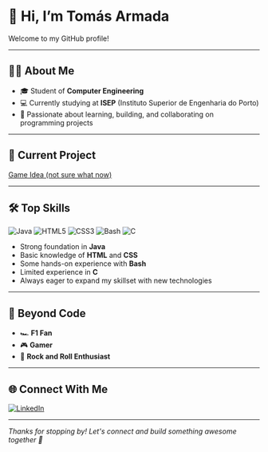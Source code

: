 # 👋 Hi, I’m Tomás Armada

Welcome to my GitHub profile!

---

## 👨‍🎓 About Me

- 🎓 Student of **Computer Engineering**
- 💻 Currently studying at **ISEP** (Instituto Superior de Engenharia do Porto)
- 🌱 Passionate about learning, building, and collaborating on programming projects

---

## 🚀 Current Project

[Game Idea (not sure what now)](https://github.com/TomasArmada/game-ideas)

---

## 🛠️ Top Skills

![Java](https://img.shields.io/badge/Java-ED8B00?style=flat-square&logo=java&logoColor=white)
![HTML5](https://img.shields.io/badge/HTML5-E34F26?style=flat-square&logo=html5&logoColor=white)
![CSS3](https://img.shields.io/badge/CSS3-1572B6?style=flat-square&logo=css3&logoColor=white)
![Bash](https://img.shields.io/badge/Bash-4EAA25?style=flat-square&logo=gnubash&logoColor=white)
![C](https://img.shields.io/badge/C-00599C?style=flat-square&logo=c&logoColor=white)

- Strong foundation in **Java**
- Basic knowledge of **HTML** and **CSS**
- Some hands-on experience with **Bash**
- Limited experience in **C**
- Always eager to expand my skillset with new technologies

---

## 🤘 Beyond Code

- 🏎️ **F1 Fan**
- 🎮 **Gamer**
- 🎸 **Rock and Roll Enthusiast**

---

## 🌐 Connect With Me

[![LinkedIn](https://img.shields.io/badge/LinkedIn-tomás%20armada-blue?style=flat-square&logo=linkedin)](https://www.linkedin.com/in/tomás-armada-22150a300)

---

*Thanks for stopping by! Let's connect and build something awesome together 🚀*
